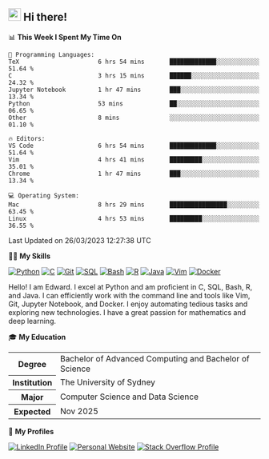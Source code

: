 ## <a href="#"><img src="https://media.giphy.com/media/hvRJCLFzcasrR4ia7z/giphy.gif" width="25px" height="25px"></a> Hi there!

<!--START_SECTION:waka-->
📊 **This Week I Spent My Time On** 

```text
💬 Programming Languages: 
TeX                      6 hrs 54 mins       █████████████░░░░░░░░░░░░   51.64 % 
C                        3 hrs 15 mins       ██████░░░░░░░░░░░░░░░░░░░   24.32 % 
Jupyter Notebook         1 hr 47 mins        ███░░░░░░░░░░░░░░░░░░░░░░   13.34 % 
Python                   53 mins             ██░░░░░░░░░░░░░░░░░░░░░░░   06.65 % 
Other                    8 mins              ░░░░░░░░░░░░░░░░░░░░░░░░░   01.10 % 

🔥 Editors: 
VS Code                  6 hrs 54 mins       █████████████░░░░░░░░░░░░   51.64 % 
Vim                      4 hrs 41 mins       █████████░░░░░░░░░░░░░░░░   35.01 % 
Chrome                   1 hr 47 mins        ███░░░░░░░░░░░░░░░░░░░░░░   13.34 % 

💻 Operating System: 
Mac                      8 hrs 29 mins       ████████████████░░░░░░░░░   63.45 % 
Linux                    4 hrs 53 mins       █████████░░░░░░░░░░░░░░░░   36.55 % 
```


 Last Updated on 26/03/2023 12:27:38 UTC
<!--END_SECTION:waka-->

💪🏻 **My Skills**

[![Python](https://img.shields.io/badge/-Python-yellow?style=flat-square&logo=Python)](#)
[![C     ](https://img.shields.io/badge/-C-blue?style=flat-square&logo=C)](#)
[![Git   ](https://img.shields.io/badge/-Git-grey?style=flat-square&logo=Git)](#)
[![SQL   ](https://img.shields.io/badge/-SQL-grey?style=flat-square&logo=SQLite)](#)
[![Bash  ](https://img.shields.io/badge/-Bash-grey?style=flat-square&logo=GNU-Bash)](#)
[![R     ](https://img.shields.io/badge/-R-grey?style=flat-square&logo=R)](#)
[![Java  ](https://img.shields.io/badge/-Java-grey?style=flat-square&logo=OpenJDK)](#)
[![Vim   ](https://img.shields.io/badge/-Vim-grey?style=flat-square&logo=Vim)](#)
[![Docker](https://img.shields.io/badge/-Docker-grey?style=flat-square&logo=Docker)](#)

Hello! I am Edward. I excel at Python and am proficient in C, SQL, Bash, R, and
Java. I can efficiently work with the command line and tools like Vim, Git,
Jupyter Notebook, and Docker. I enjoy automating tedious tasks and exploring new
technologies. I have a great passion for mathematics and deep learning.

🎓 **My Education**

<table>
<tr>
    <th>Degree</th>
    <td>Bachelor of Advanced Computing and Bachelor of Science</td>
</tr>
<tr>
    <th>Institution</th>
    <td>The University of Sydney</td>
</tr>
<tr>
    <th>Major</th>
    <td>Computer Science and Data Science</td>
</tr>
<tr>
    <th>Expected</th>
    <td>Nov 2025</td>
</tr>
</table>

🔗 **My Profiles**

[![LinkedIn Profile](https://img.shields.io/badge/-LinkedIn-blue?style=social&logo=LinkedIn)](https://www.linkedin.com/in/edward-ji)
[![Personal Website](https://img.shields.io/badge/-Personal%20Website-blue?style=social&logo=Bootstrap)](https://edwardji.dev)
[![Stack Overflow Profile](https://img.shields.io/badge/-Stack%20Overflow-blue?style=social&logo=StackOverflow)](https://stackoverflow.com/users/11658924)
